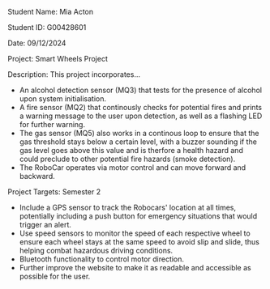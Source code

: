 Student Name: Mia Acton

Student ID: G00428601

Date: 09/12/2024

Project: Smart Wheels Project 

Description: This project incorporates...
- An alcohol detection sensor (MQ3) that tests for the presence of alcohol upon system initialisation.
- A fire sensor (MQ2) that continously checks for potential fires and prints a warning message to the user upon detection, as well as a flashing LED for further warning.
- The gas sensor (MQ5) also works in a continous loop to ensure that the gas threshold stays below a certain level, with a buzzer sounding if the gas level goes above this value and is therfore a health hazard and could preclude to other potential fire hazards (smoke detection).
- The RoboCar operates via motor control and can move forward and backward.
  
Project Targets: Semester 2
- Include a GPS sensor to track the Robocars' location at all times, potentially including a push button for emergency situations that would trigger an alert.
- Use speed sensors to monitor the speed of each respective wheel to ensure each wheel stays at the same speed to avoid slip and slide, thus helping combat hazardous driving conditions.
- Bluetooth functionality to control motor direction.
- Further improve the website to make it as readable and accessible as possible for the user.
  
